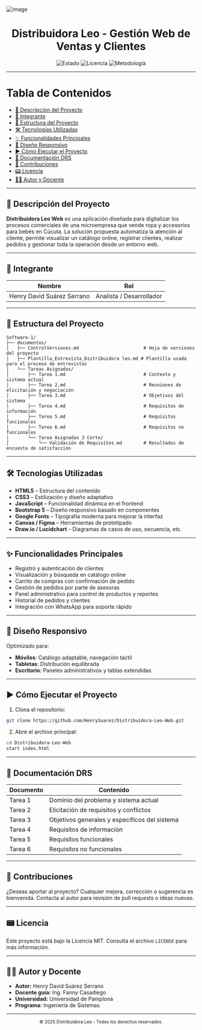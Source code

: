 <!-- Encabezado visual centrado -->
  ![image](https://github.com/user-attachments/assets/57e319f0-a7b8-46e0-b2b1-71b72fb11a12)


<h1 align="center">Distribuidora Leo - Gestión Web de Ventas y Clientes</h1>

<p align="center">
  <img src="https://img.shields.io/badge/Estado-En%20Desarrollo-yellow" alt="Estado">
  <img src="https://img.shields.io/badge/Licencia-MIT-blue" alt="Licencia">
  <img src="https://img.shields.io/badge/Metodolog%C3%ADa-Elicitaci%C3%B3n%20de%20Requisitos-orange" alt="Metodología">
</p>

---

# Tabla de Contenidos

* [📌 Descripción del Proyecto](#descripción-del-proyecto)
* [👥 Integrante](#integrante)
* [📂 Estructura del Proyecto](#estructura-del-proyecto)
* [🛠 Tecnologías Utilizadas](#tecnologías-utilizadas)
* [✨ Funcionalidades Principales](#funcionalidades-principales)
* [📱 Diseño Responsivo](#diseño-responsivo)
* [▶️ Cómo Ejecutar el Proyecto](#cómo-ejecutar-el-proyecto)
* [📄 Documentación DRS](#documentación-drs)
* [📢 Contribuciones](#contribuciones)
* [📟 Licencia](#licencia)
* [👨‍🏫 Autor y Docente](#autor-y-docente)

---

## 📌 Descripción del Proyecto

**Distribuidora Leo Web** es una aplicación diseñada para digitalizar los procesos comerciales de una microempresa que vende ropa y accesorios para bebés en Cúcuta. La solución propuesta automatiza la atención al cliente, permite visualizar un catálogo online, registrar clientes, realizar pedidos y gestionar toda la operación desde un entorno web.

---

## 👥 Integrante

| Nombre                     | Rol                      |
| -------------------------- | ------------------------ |
| Henry David Suárez Serrano | Analista / Desarrollador |

---

## 📂 Estructura del Proyecto

```text
Software-1/
├── documentos/
│   ├── ControlVersiones.md                        # Hoja de versiones del proyecto
│   ├── Plantilla_Entrevista_Distribuidora leo.md # Plantilla usada para el proceso de entrevistas
│   └── Tareas Asignadas/
│       ├── Tarea 1.md                             # Contexto y sistema actual
│       ├── Tarea 2.md                             # Reuniones de elicitación y negociación
│       ├── Tarea 3.md                             # Objetivos del sistema
│       ├── Tarea 4.md                             # Requisitos de información
│       ├── Tarea 5.md                             # Requisitos funcionales
│       ├── Tarea 6.md                             # Requisitos no funcionales
│       └── Tarea Asignadas 3 Corte/
│           └── Validación de Requisitos.md        # Resultados de encuesta de satisfacción
```

---

## 🛠 Tecnologías Utilizadas

* **HTML5** – Estructura del contenido
* **CSS3** – Estilización y diseño adaptativo
* **JavaScript** – Funcionalidad dinámica en el frontend
* **Bootstrap 5** – Diseño responsivo basado en componentes
* **Google Fonts** – Tipografía moderna para mejorar la interfaz
* **Canvas / Figma** – Herramientas de prototipado
* **Draw\.io / Lucidchart** – Diagramas de casos de uso, secuencia, etc.

---

## ✨ Funcionalidades Principales

* Registro y autenticación de clientes
* Visualización y búsqueda en catálogo online
* Carrito de compras con confirmación de pedido
* Gestión de pedidos por parte de asesoras
* Panel administrativo para control de productos y reportes
* Historial de pedidos y clientes
* Integración con WhatsApp para soporte rápido

---

## 📱 Diseño Responsivo

Optimizado para:

* **Móviles**: Catálogo adaptable, navegación táctil
* **Tabletas**: Distribución equilibrada
* **Escritorio**: Paneles administrativos y tablas extendidas

---

## ▶️ Cómo Ejecutar el Proyecto

1. Clona el repositorio:

```bash
git clone https://github.com/HenrySuarez/Distribuidora-Leo-Web.git
```

2. Abre el archivo principal:

```bash
cd Distribuidora-Leo-Web
start index.html
```

---

## 📄 Documentación DRS

| Documento | Contenido                                     |
| --------- | --------------------------------------------- |
| Tarea 1   | Dominio del problema y sistema actual         |
| Tarea 2   | Elicitación de requisitos y conflictos        |
| Tarea 3   | Objetivos generales y específicos del sistema |
| Tarea 4   | Requisitos de información                     |
| Tarea 5   | Requisitos funcionales                        |
| Tarea 6   | Requisitos no funcionales                     |

---

## 📢 Contribuciones

¿Deseas aportar al proyecto? Cualquier mejora, corrección o sugerencia es bienvenida. Contacta al autor para revisión de pull requests o ideas nuevas.

---

## 📟 Licencia

Este proyecto está bajo la Licencia MIT. Consulta el archivo `LICENSE` para más información.

---

## 👨‍🏫 Autor y Docente

* **Autor:** Henry David Suárez Serrano
* **Docente guía:** Ing. Fanny Casadiego
* **Universidad:** Universidad de Pamplona
* **Programa:** Ingeniería de Sistemas

---

<p align="center"><sub>&copy; 2025 Distribuidora Leo - Todos los derechos reservados.</sub></p>

